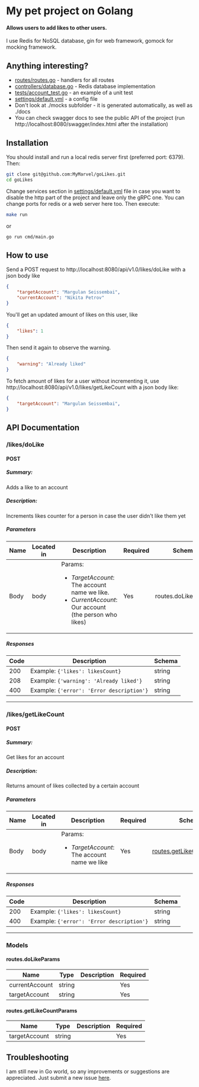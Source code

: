 # My pet project on Golang
#### Allows users to add likes to other users.

I use Redis for NoSQL database, gin for web framework, gomock for mocking framework.

## Anything interesting?
- [routes/routes.go] - handlers for all routes
- [controllers/database.go] - Redis database implementation
- [tests/account_test.go] - an example of a unit test
- [settings/default.yml] - a config file
- Don't look at ./mocks subfolder - it is generated automatically, as well as ./docs
- You can check swagger docs to see the public API of the project (run http://localhost:8080/swagger/index.html after the installation)

## Installation
You should install and run a local redis server first (preferred port: 6379). Then:
```sh
git clone git@github.com:MyMarvel/goLikes.git
cd goLikes
```
Change services section in [settings/default.yml] file in case you want to disable the http part of the project and leave only the gRPC one. You can change ports for redis or a web server here too. Then execute:
```sh
make run
```
or
```sh
go run cmd/main.go
```

## How to use
Send a POST request to http://localhost:8080/api/v1.0/likes/doLike with a json body like
```json
{
    "targetAccount": "Margulan Seissembai",
    "currentAccount": "Nikita Petrov"
}
```
You'll get an updated amount of likes on this user, like
```json
{
    "likes": 1
}
```

Then send it again to observe the warning.
```json
{
    "warning": "Already liked"
}
```

To fetch amount of likes for a user without incrementing it, use http://localhost:8080/api/v1.0/likes/getLikeCount with a json body like:
```json
{
    "targetAccount": "Margulan Seissembai",
}
```

## API Documentation

### /likes/doLike

#### POST
##### Summary:

Adds a like to an account

##### Description:

Increments likes counter for a person in case the user didn't like them yet

##### Parameters

| Name | Located in | Description | Required | Schema |
| ---- | ---------- | ----------- | -------- | ---- |
| Body | body | Params:<ul><li><i>TargetAccount</i>: The account name we like.</li><li><i>CurrentAccount</i>: Our account (the person who likes)</li></ul> | Yes | routes.doLikeParams |

##### Responses

| Code | Description | Schema |
| ---- | ----------- | ------ |
| 200 | Example: <code>{'likes': likesCount}</code> | string |
| 208 | Example: <code>{'warning': 'Already liked'}</code> | string |
| 400 | Example: <code>{'error': 'Error description'}</code> | string |

---

### /likes/getLikeCount

#### POST
##### Summary:

Get likes for an account

##### Description:

Returns amount of likes collected by a certain account

##### Parameters

| Name | Located in | Description | Required | Schema |
| ---- | ---------- | ----------- | -------- | ---- |
| Body | body | Params:<ul><li><i>TargetAccount</i>: The account name we like</li><ul> | Yes | [routes.getLikeCountParams](#routes.getLikeCountParams) |

##### Responses

| Code | Description | Schema |
| ---- | ----------- | ------ |
| 200 | Example: <code>{'likes': likesCount}</code> | string |
| 400 | Example: <code>{'error': 'Error description'}</code> | string |

---

### Models


#### routes.doLikeParams

| Name | Type | Description | Required |
| ---- | ---- | ----------- | -------- |
| currentAccount | string |  | Yes |
| targetAccount | string |  | Yes |

#### routes.getLikeCountParams

| Name | Type | Description | Required |
| ---- | ---- | ----------- | -------- |
| targetAccount | string |  | Yes |

## Troubleshooting
I am still new in Go world, so any improvements or suggestions are appreciated. Just submit a new issue [here][submitIssue].

[submitIssue]: <https://github.com/MyMarvel/goLikes/issues/new>
[routes/routes.go]: <https://github.com/MyMarvel/goLikes/blob/main/routes/routes.go>
[controllers/database.go]: <https://github.com/MyMarvel/goLikes/blob/main/controllers/database.go>
[tests/account_test.go]: <https://github.com/MyMarvel/goLikes/blob/main/tests/account_test.go>
[settings/default.yml]: <https://github.com/MyMarvel/goLikes/blob/main/settings/default.yml>
